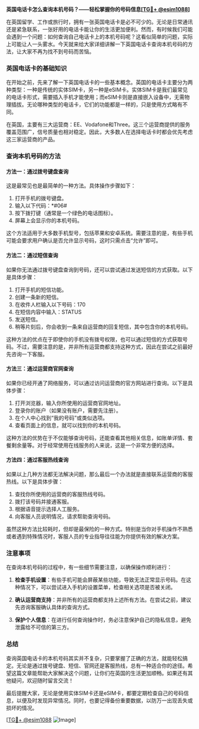 **英国电话卡怎么查询本机号码？——轻松掌握你的号码信息[[TG💪+ @esim1088](https://t.me/s/esim1088)]**

在英国留学、工作或旅行时，拥有一张英国电话卡是必不可少的。无论是日常通讯还是紧急联系，一张好用的电话卡能让你的生活更加便利。然而，有时候我们可能会遇到一个问题：如何查询自己电话卡上的本机号码呢？这看似简单的问题，实际上可能让人一头雾水。今天就来给大家详细讲解一下英国电话卡查询本机号码的方法，让大家不再为找不到号码而苦恼。

### 英国电话卡的基础知识

在开始之前，先来了解一下英国电话卡的一些基本概念。英国的电话卡主要分为两种类型：一种是传统的实体SIM卡，另一种是eSIM卡。实体SIM卡是我们最常见的电话卡形式，需要插入手机才能使用；而eSIM卡则是直接嵌入设备中，无需物理插拔。无论哪种类型的电话卡，它们的功能都是一样的，只是使用方式略有不同。

在英国，主要有三大运营商：EE、Vodafone和Three。这三个运营商提供的服务覆盖范围广，信号质量也相对稳定。因此，大多数人在选择电话卡时都会优先考虑这三家运营商的产品。

### 查询本机号码的方法

#### 方法一：通过拨号键盘查询

这是最常见也是最简单的一种方法。具体操作步骤如下：

1. 打开手机的拨号键盘。
2. 输入以下代码：*#06#
3. 按下拨打键（通常是一个绿色的电话图标）。
4. 屏幕上会显示你的本机号码。

这个方法适用于大多数手机型号，包括苹果和安卓系统。需要注意的是，有些手机可能会要求用户确认是否允许显示号码，这时只需点击“允许”即可。

#### 方法二：通过短信查询

如果你无法通过拨号键盘查询到号码，还可以尝试通过发送短信的方式获取。以下是具体步骤：

1. 打开手机的短信功能。
2. 创建一条新的短信。
3. 在收件人栏输入以下号码：170
4. 在短信内容中输入：STATUS
5. 发送短信。
6. 稍等片刻后，你会收到一条来自运营商的回复短信，其中包含你的本机号码。

这种方法的优点在于即使你的手机没有拨号权限，也可以通过短信的方式获取号码。不过，需要注意的是，并非所有运营商都支持这种方式，因此在尝试之前最好先咨询一下客服。

#### 方法三：通过运营商官网查询

如果你已经开通了网络服务，可以通过访问运营商的官方网站进行查询。以下是具体步骤：

1. 打开浏览器，输入你所使用的运营商官网地址。
2. 登录你的账户（如果没有账户，需要先注册）。
3. 在个人中心找到“我的号码”或类似选项。
4. 查看页面上的信息，就可以找到你的本机号码。

这种方法的优势在于不仅能够查询号码，还能查看其他相关信息，如账单详情、套餐剩余量等。对于经常使用在线服务的人来说，这是一个非常方便的选择。

#### 方法四：通过客服热线查询

如果以上几种方法都无法解决问题，那么最后一个办法就是直接联系运营商的客服热线。以下是具体步骤：

1. 查找你所使用的运营商的客服热线号码。
2. 拨打该号码并接通客服。
3. 根据语音提示选择人工服务。
4. 向客服人员说明情况，请求帮助查询号码。

虽然这种方法比较耗时，但却是最保险的一种方式。特别是当你对手机操作不熟悉或者遇到特殊情况时，客服人员的专业指导往往能为你提供有效的解决方案。

### 注意事项

在查询本机号码的过程中，有一些细节需要注意，以确保操作顺利进行：

1. **检查手机设置**：有些手机可能会屏蔽某些功能，导致无法正常显示号码。在这种情况下，可以尝试进入手机的设置菜单，检查相关选项是否被关闭。
   
2. **确认运营商支持**：并非所有的运营商都支持上述所有方法。在尝试之前，建议先咨询客服确认具体的查询方式。

3. **保护个人信息**：在进行任何查询操作时，务必注意保护自己的隐私信息，避免泄露给不可信的第三方。

### 总结

查询英国电话卡的本机号码其实并不复杂，只要掌握了正确的方法，就能轻松搞定。无论是通过拨号键盘、短信、官网还是客服热线，总有一种适合你的途径。希望这篇文章能帮助大家解决这个问题，让你们在英国的生活更加顺畅。如果还有其他疑问，欢迎随时留言交流！

最后提醒大家，无论是使用实体SIM卡还是eSIM卡，都要定期检查自己的号码信息，以便及时发现异常情况。同时，也要记得备份重要数据，以防万一出现丢失或损坏的情况。

[[TG💪+ @esim1088](https://t.me/s/esim1088) ![Image](https://i.postimg.cc/4NQfJmqS/Snipaste-2025-05-13-00-14-12.png)]